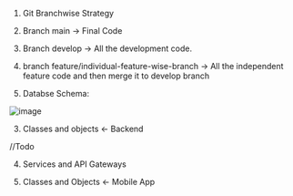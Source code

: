 

1. Git Branchwise Strategy
  1. Branch main -> Final Code
  2. Branch develop -> All the development code. 
  3. branch feature/individual-feature-wise-branch -> All the independent feature code and then merge it to develop branch

2. Databse Schema: 

  ![image](https://github.com/user-attachments/assets/d99e4cf6-cc45-4768-88f1-5a509b4e66f3)

3. Classes and objects <- Backend

//Todo

4. Services and API Gateways

5. Classes and Objects <- Mobile App





